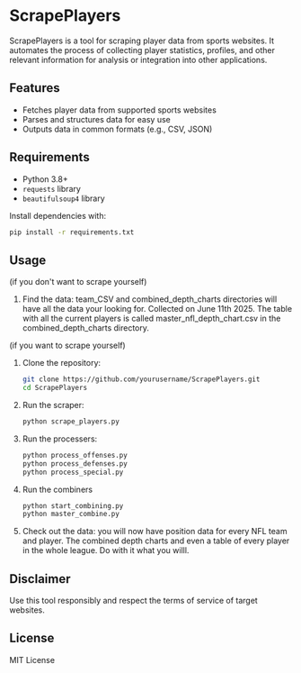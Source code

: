# ScrapePlayers

ScrapePlayers is a tool for scraping player data from sports websites. It automates the process of collecting player statistics, profiles, and other relevant information for analysis or integration into other applications.

## Features

- Fetches player data from supported sports websites
- Parses and structures data for easy use
- Outputs data in common formats (e.g., CSV, JSON)

## Requirements

- Python 3.8+
- `requests` library
- `beautifulsoup4` library

Install dependencies with:

```bash
pip install -r requirements.txt
```

## Usage
(if you don't want to scrape yourself)

1. Find the data:
team_CSV and combined_depth_charts directories will have all the data your looking for. Collected on June 11th 2025. The table with all the current players is called master_nfl_depth_chart.csv in the combined_depth_charts directory. 

(if you want to scrape yourself)

1. Clone the repository:

    ```bash
    git clone https://github.com/yourusername/ScrapePlayers.git
    cd ScrapePlayers
    ```

2. Run the scraper:

    ```bash
    python scrape_players.py

    ```

3. Run the processers:

    ```bash
    python process_offenses.py
    python process_defenses.py
    python process_special.py

4. Run the combiners

    ```bash 
    python start_combining.py
    python master_combine.py

5. Check out the data:
you will now have position data for every NFL team and player. The combined depth charts and even a table of every player in the whole league. Do with it what you willl.


## Disclaimer

Use this tool responsibly and respect the terms of service of target websites.

## License

MIT License